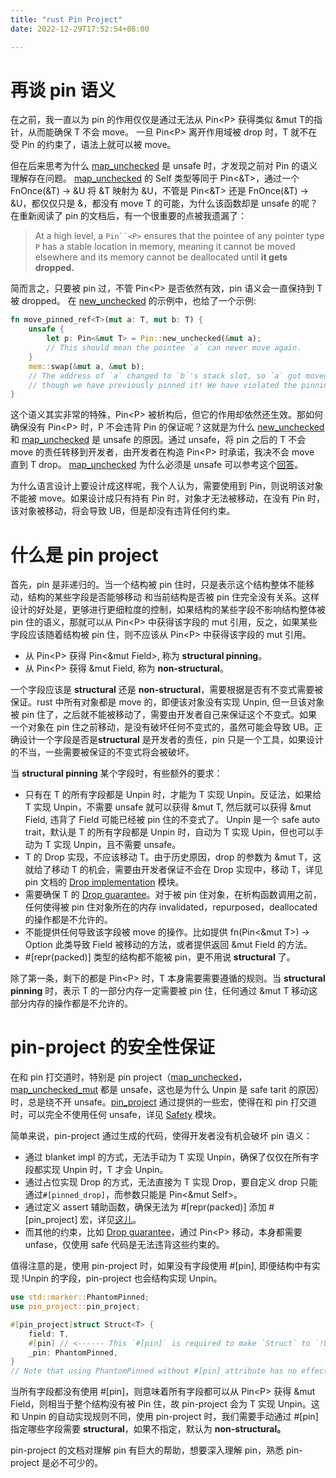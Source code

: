 ```yaml
---
title: "rust Pin Project"
date: 2022-12-29T17:52:54+08:00

---
```


# 再谈 pin 语义

在之前，我一直以为 pin 的作用仅仅是通过无法从 Pin<P<T>> 获得类似 &mut T的指针，从而能确保 T 不会 move。 一旦 Pin<P<T>> 离开作用域被 drop 时，T 就不在受 Pin 的约束了，语法上就可以被 move。

但在后来思考为什么 [map_unchecked](https://doc.rust-lang.org/std/pin/struct.Pin.html#method.map_unchecked) 是 unsafe 时，才发现之前对 Pin 的语义理解存在问题。 [map_unchecked](https://doc.rust-lang.org/std/pin/struct.Pin.html#method.map_unchecked) 的 Self 类型等同于 Pin<&T>，通过一个 FnOnce(&T) -> &U 将 &T 映射为 &U，不管是 Pin<&T> 还是 FnOnce(&T) -> &U，都仅仅只是 &，都没有 move T 的可能，为什么该函数却是 unsafe 的呢？ 在重新阅读了 pin 的文档后，有一个很重要的点被我遗漏了：

> At a high level, a `Pin``<P>` ensures that the pointee of any pointer type `P` has a stable location in memory, meaning it cannot be moved elsewhere and its memory cannot be deallocated until **it gets dropped.**

简而言之，只要被 pin 过，不管 Pin<P<T>> 是否依然有效，pin 语义会一直保持到 T 被 dropped。 在 [new_unchecked](https://doc.rust-lang.org/std/pin/struct.Pin.html#method.new_unchecked) 的示例中，也给了一个示例:

```Rust
fn move_pinned_ref<T>(mut a: T, mut b: T) {
    unsafe {
        let p: Pin<&mut T> = Pin::new_unchecked(&mut a);
        // This should mean the pointee `a` can never move again.
    }
    mem::swap(&mut a, &mut b);
    // The address of `a` changed to `b`'s stack slot, so `a` got moved even
    // though we have previously pinned it! We have violated the pinning API contract.
}
```

这个语义其实非常的特殊，Pin<P<T>> 被析构后，但它的作用却依然还生效。那如何确保没有 Pin<P<T>>  时，P<T> 不会违背 Pin 的保证呢？这就是为什么 [new_unchecked](https://doc.rust-lang.org/std/pin/struct.Pin.html#method.new_unchecked) 和 [map_unchecked](https://doc.rust-lang.org/std/pin/struct.Pin.html#method.map_unchecked) 是 unsafe 的原因。通过 unsafe，将 pin 之后的 T 不会 move 的责任转移到开发者，由开发者在构造 Pin<P<T>> 时承诺，我决不会 move 直到 T drop。 [map_unchecked](https://doc.rust-lang.org/std/pin/struct.Pin.html#method.map_unchecked) 为什么必须是 unsafe 可以参考这个[回答](https://stackoverflow.com/questions/74908088/why-rust-pin-map-unchecked-is-unsafe)。

为什么语言设计上要设计成这样呢，我个人认为，需要使用到 Pin，则说明该对象不能被 move。如果设计成只有持有 Pin 时，对象才无法被移动，在没有 Pin 时，该对象被移动，将会导致 UB，但是却没有违背任何约束。

# 什么是 pin project

首先，pin 是非递归的。当一个结构被 pin 住时，只是表示这个结构整体不能移动，结构的某些字段是否能够移动 和当前结构是否被 pin 住完全没有关系。这样设计的好处是，更够进行更细粒度的控制，如果结构的某些字段不影响结构整体被 pin 住的语义，那就可以从 Pin<P<T>> 中获得该字段的 mut 引用，反之，如果某些字段应该随着结构被 pin 住，则不应该从 Pin<P<T>> 中获得该字段的 mut 引用。

- 从 Pin<P<T>> 获得 Pin<&mut Field>, 称为 **structural pinning**。
- 从 Pin<P<T>> 获得 &mut Field, 称为 **non-structural**。

一个字段应该是 **structural** 还是 **non-structural**，需要根据是否有不变式需要被保证。rust 中所有对象都是 move 的，即便该对象没有实现 Unpin, 但一旦该对象被 pin 住了，之后就不能被移动了，需要由开发者自己来保证这个不变式。如果一个对象在 pin 住之前移动，是没有破坏任何不变式的，虽然可能会导致 UB。正确设计一个字段是否是**structural** 是开发者的责任，pin 只是一个工具，如果设计的不当，一些需要被保证的不变式将会被破坏。

当 **structural pinning** 某个字段时，有些额外的要求：

- 只有在 T 的所有字段都是 Unpin 时，才能为 T 实现 Unpin。反证法，如果给 T 实现 Unpin，不需要 unsafe 就可以获得 &mut T, 然后就可以获得 &mut Field, 违背了 Field 可能已经被 pin 住的不变式了。 Unpin 是一个 safe auto trait，默认是 T 的所有字段都是 Unpin 时，自动为 T 实现 Upin，但也可以手动为 T 实现 Unpin，且不需要 unsafe。
- T 的 Drop 实现，不应该移动 T。由于历史原因，drop 的参数为 &mut T，这就给了移动 T 的机会，需要由开发者保证不会在 Drop 实现中，移动 T，详见 pin 文档的 [Drop implementation](https://doc.rust-lang.org/std/pin/index.html#drop-implementation) 模块。
- 需要确保 T 的 [Drop guarantee](https://doc.rust-lang.org/std/pin/index.html#drop-guarantee)。对于被 pin 住对象，在析构函数调用之前，任何使得被 pin 住对象所在的内存 invalidated，repurposed，deallocated 的操作都是不允许的。
- 不能提供任何导致该字段被 move 的操作。比如提供 fn(Pin<&mut T<Field>>) -> Option<Field> 此类导致 Field 被移动的方法，或者提供返回 &mut Field 的方法。
- \#[repr(packed)] 类型的结构都不能被 pin，更不用说 **structural** 了。

除了第一条，剩下的都是 Pin<P<T>> 时，T 本身需要需要遵循的规则。当 **structural** **pinning** 时，表示 T 的一部分内存一定需要被 pin 住，任何通过 &mut T 移动这部分内存的操作都是不允许的。

# pin-project 的安全性保证

在和 pin 打交道时，特别是 pin project（[map_unchecked](https://doc.rust-lang.org/std/pin/struct.Pin.html#method.map_unchecked)，[map_unchecked_mut](https://doc.rust-lang.org/std/pin/struct.Pin.html#method.map_unchecked_mut) 都是 unsafe，这也是为什么 Unpin 是 safe  tarit 的原因）时，总是绕不开 unsafe。[pin_project](https://docs.rs/pin-project/latest/pin_project/attr.pin_project.html) 通过提供的一些宏，使得在和 pin 打交道时，可以完全不使用任何 unsafe，详见 [Safety](https://docs.rs/pin-project/latest/pin_project/attr.pin_project.html#safety) 模块。

简单来说，pin-project 通过生成的代码，使得开发者没有机会破坏 pin 语义：

- 通过 blanket impl 的方式，无法手动为 T 实现 Unpin，确保了仅仅在所有字段都实现 Unpin 时，T 才会 Unpin。
- 通过占位实现 Drop 的方式，无法直接为 T 实现 Drop，要自定义 drop 只能通过`#[pinned_drop]`，而参数只能是 Pin<&mut Self>。
- 通过定义 assert 辅助函数，确保无法为 #[repr(packed)] 添加 #[pin_project] 宏，详见[这儿](https://github.com/taiki-e/pin-project/pull/34)。
- 而其他的约束，比如 [Drop guarantee](https://doc.rust-lang.org/std/pin/index.html#drop-guarantee)，通过 Pin<P<T>> 移动，本身都需要 unfase，仅使用 safe 代码是无法违背这些约束的。

值得注意的是，使用 pin-project 时，如果没有字段使用 #[pin], 即便结构中有实现 !Unpin 的字段，pin-project 也会结构实现 Unpin。

```Rust
use std::marker::PhantomPinned;
use pin_project::pin_project;

#[pin_project]struct Struct<T> {
    field: T,
    #[pin] // <------ This `#[pin]` is required to make `Struct` to `!Unpin`.
    _pin: PhantomPinned,
}
// Note that using PhantomPinned without #[pin] attribute has no effect.
```

当所有字段都没有使用 #[pin]，则意味着所有字段都可以从 Pin<P<T>> 获得 &mut Field，则相当于整个结构没有被 Pin 住，故 pin-project 会为 T 实现 Unpin。这和 Unpin 的自动实现规则不同，使用 pin-project 时，我们需要手动通过 #[pin] 指定哪些字段需要 **structural**，如果不指定，默认为 **non-structural。**

pin-project 的文档对理解 pin 有巨大的帮助，想要深入理解 pin，熟悉 pin-project 是必不可少的。
